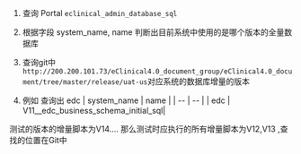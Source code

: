 1. 查询 Portal ```eclinical_admin_database_sql```
2. 根据字段 system_name,  name 判断出目前系统中使用的是哪个版本的全量数据库
3. 查询git中 ```http://200.200.101.73/eClinical4.0_document_group/eClinical4.0_document/tree/master/release/uat-us```对应系统的数据库增量的版本

4. 例如
查询出 edc 
| system_name | name |
| -- | -- |
| edc | V11\_\_edc\_business\_schema\_initial\_sql|

测试的版本的增量脚本为V14.... 那么测试时应执行的所有增量脚本为V12,V13 ,查找的位置在Git中
